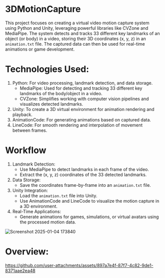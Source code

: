 # 3DMotionCapture
This project focuses on creating a virtual video motion capture system using Python and Unity, leveraging powerful libraries like CVZone and MediaPipe. The system detects and tracks 33 different key landmarks of an object (or body) in a video, storing their 3D coordinates (x, y, z) in an `animation.txt` file. The captured data can then be used for real-time animations or game development. 

# Technologies Used: 
1. Python: For video processing, landmark detection, and data storage.
   - MediaPipe: Used for detecting and tracking 33 different key landmarks of the body/object in a video.
   - CVZone: Simplifies working with computer vision pipelines and visualizes detected landmarks.
2. Unity: To create a 3D virtual environment for animation rendering and playback.
3. AnimationCode: For generating animations based on captured data.
4. LineCode: For smooth rendering and interpolation of movement between frames.

# Workflow  
1. Landmark Detection:  
   - Use MediaPipe to detect landmarks in each frame of the video.
   - Extract the (x, y, z) coordinates of the 33 detected landmarks.
2. Data Storage:  
   - Save the coordinates frame-by-frame into an `animation.txt` file.
3. Unity Integration:  
   - Load the `animation.txt` file into Unity.
   - Use AnimationCode and LineCode to visualize the motion capture in a 3D environment.
4. Real-Time Applications:  
   - Generate animations for games, simulations, or virtual avatars using the processed motion data.
     
![Screenshot 2025-01-04 173840](https://github.com/user-attachments/assets/ea3b6795-123b-458b-9e52-a44f960c75e3)

# Overview:

https://github.com/user-attachments/assets/897a7e4f-87f7-4c82-9de1-8371aae2ea48

